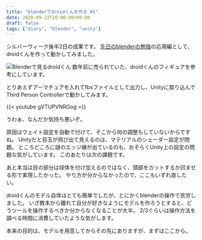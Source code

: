```yaml
---
title: "blenderでdroidくんを作る #1"
date: 2020-09-22T20:00:00+09:00
draft: false
tags: ["diary", "blender", "unity"]
---
```


シルバーウィーク後半2日の成果です。
[先日のblenderの勉強](/note/study-unity-blender/)の応用編として、droidくんを作って動かしてみました。

![Blenderで見るdroidくん](/note/image/make-droidkun-2009/blender.png)
数年前に売られていた、droidくんのフィギュアを参考にしています。

とりあえずアーマチュアを入れてfbxファイルとして出力し、Unityに取り込んでThird Person Controllerで動かしてみます。

{{< youtube gVTUPVNRGog >}}

うわぁ、なんだか気持ち悪いぞ。

原因はウェイト設定を自動で付けて、そこから何の調整もしていないからですね。
Unityだと目玉が飛び出て見えるのは、マテリアルのシェーダー設定が問題。
ところどころに謎のエッジ線が出ているのも、おそらくUnity上の設定の問題な気がしています。
このあたりは次の課題です。

あと本当は目の部分は球体を付け加えるのではなく、頭部をカットするか凹ませる形で実現したかった。
やり方が分からなかったので、ここもいずれ直したい。

droidくんのモデル自体はとても簡単でしたが、とにかくblenderの操作で苦労しました。
いざ教本から離れて自分が好きなようにモデルを作ろうとすると、どうツールを操作するべきか分からなくなることが大半。
2/3ぐらいは操作方法を調べる時間に消費していたような気がします。

本来の目的は、モデルを用意してからその先にありますが、まずはここから。